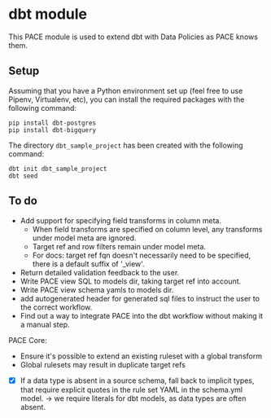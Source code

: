 # dbt module

This PACE module is used to extend dbt with Data Policies as PACE knows them.

## Setup

Assuming that you have a Python environment set up (feel free to use Pipenv, Virtualenv, etc), you
can install the required packages with the following command:

```shell
pip install dbt-postgres
pip install dbt-bigquery
```

The directory `dbt_sample_project` has been created with the following command:

```shell
dbt init dbt_sample_project
dbt seed
```

## To do

- Add support for specifying field transforms in column meta.
    - When field transforms are specified on column level, any transforms under model meta are
      ignored.
    - Target ref and row filters remain under model meta.
    - For docs: target ref fqn doesn't necessarily need to be specified, there is a default suffix
      of '_view'.
- Return detailed validation feedback to the user.
- Write PACE view SQL to models dir, taking target ref into account.
- Write PACE view schema yamls to models dir.
- add autogenerated header for generated sql files to instruct the user to the correct workflow.
- Find out a way to integrate PACE into the dbt workflow without making it a manual step.

PACE Core:
- Ensure it's possible to extend an existing ruleset with a global transform
- Global rulesets may result in duplicate target refs
- [x] If a data type is absent in a source schema, fall back to implicit types, that require explicit quotes in the rule set YAML in the schema.yml model. -> we require literals for dbt models, as data types are often absent.

